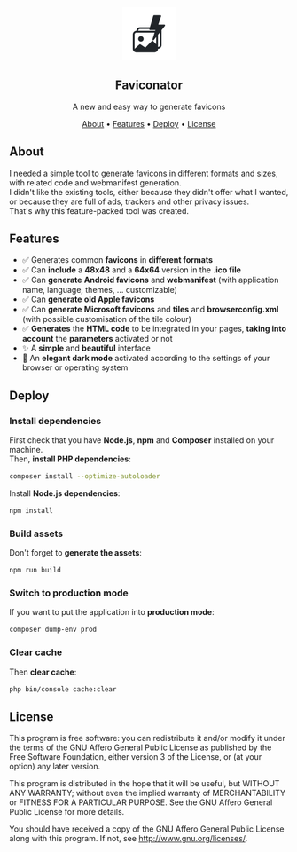 <p align="center"><img src="/public/android-chrome-96x96.png"></p>
<h2 align="center">Faviconator</h2>
<p align="center">A new and easy way to generate favicons</p>
<p align="center">
    <a href="#about">About</a> •
    <a href="#features">Features</a> •
    <a href="#deploy">Deploy</a> •
    <a href="#license">License</a>
</p>

## About

I needed a simple tool to generate favicons in different formats and sizes, with related code and webmanifest generation.  
I didn't like the existing tools, either because they didn't offer what I wanted, or because they are full of ads, trackers and other privacy issues.  
That's why this feature-packed tool was created.

## Features

- ✅ Generates common **favicons** in **different formats**
- ✅ Can **include** a **48x48** and a **64x64** version in the **.ico file**
- ✅ Can **generate** **Android favicons** and **webmanifest** (with application name, language, themes, ... customizable)
- ✅ Can **generate** **old Apple favicons**
- ✅ Can **generate** **Microsoft favicons** and **tiles** and **browserconfig.xml** (with possible customisation of the tile colour)
- ✅ **Generates** the **HTML code** to be integrated in your pages, **taking into account** the **parameters** activated or not
- ✨ A **simple** and **beautiful** interface
- 🌙 An **elegant dark mode** activated according to the settings of your browser or operating system

## Deploy

### Install dependencies

First check that you have **Node.js**, **npm** and **Composer** installed on your machine.  
Then, **install PHP dependencies**:  
```bash
composer install --optimize-autoloader
```
Install **Node.js dependencies**:  
```bash
npm install
```

### Build assets
Don't forget to **generate the assets**:
```bash
npm run build
```

### Switch to production mode
If you want to put the application into **production mode**:
```bash
composer dump-env prod
```

### Clear cache
Then **clear cache**:
```bash
php bin/console cache:clear
```

## License

This program is free software: you can redistribute it and/or modify it under the terms of the GNU Affero General Public License as published by the Free Software Foundation, either version 3 of the License, or (at your option) any later version.

This program is distributed in the hope that it will be useful, but WITHOUT ANY WARRANTY; without even the implied warranty of MERCHANTABILITY or FITNESS FOR A PARTICULAR PURPOSE. See the GNU Affero General Public License for more details.

You should have received a copy of the GNU Affero General Public License along with this program. If not, see http://www.gnu.org/licenses/.

